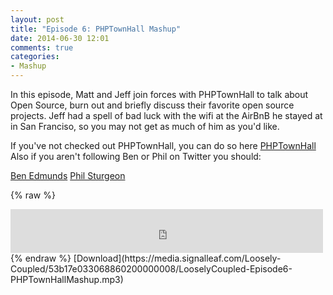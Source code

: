 ```yaml
---
layout: post
title: "Episode 6: PHPTownHall Mashup"
date: 2014-06-30 12:01
comments: true
categories: 
- Mashup
---
```

In this episode, Matt and Jeff join forces with PHPTownHall to talk about Open Source, burn out and briefly discuss their favorite open source projects. Jeff had a spell of bad luck with the wifi at the AirBnB he stayed at in San Franciso, so you may not get as much of him as you'd like.

If you've not checked out PHPTownHall, you can do so here [PHPTownHall](http://phptownhall.com)
Also if you aren't following Ben or Phil on Twitter you should:

[Ben Edmunds](https://twitter.com/benedmunds)
[Phil Sturgeon](https://twitter.com/philsturgeon)

{% raw %}
<iframe src="https://media.signalleaf.com/player/Loosely-Coupled/53b17e033068860200000008/" width="500" height="70" frameborder="0"></iframe>
{% endraw %}
[Download](https://media.signalleaf.com/Loosely-Coupled/53b17e033068860200000008/LooselyCoupled-Episode6-PHPTownHallMashup.mp3)
